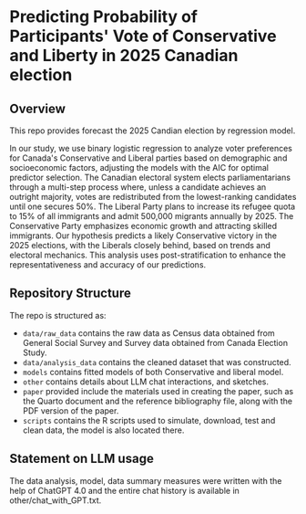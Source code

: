 # Predicting Probability of Participants' Vote of Conservative and Liberty in 2025 Canadian election
## Overview

This repo provides forecast the 2025 Candian election by regression model.

In our study, we use binary logistic regression to analyze voter preferences for Canada's Conservative and Liberal parties based on demographic and socioeconomic factors, adjusting the models with the AIC for optimal predictor selection. The Canadian electoral system elects parliamentarians through a multi-step process where, unless a candidate achieves an outright majority, votes are redistributed from the lowest-ranking candidates until one secures 50%. The Liberal Party plans to increase its refugee quota to 15% of all immigrants and admit 500,000 migrants annually by 2025. The Conservative Party emphasizes economic growth and attracting skilled immigrants. Our hypothesis predicts a likely Conservative victory in the 2025 elections, with the Liberals closely behind, based on trends and electoral mechanics. This analysis uses post-stratification to enhance the representativeness and accuracy of our predictions.

## Repository Structure

The repo is structured as:

-   `data/raw_data` contains the raw data as Census data obtained from General Social Survey and Survey data obtained from Canada Election Study.
-   `data/analysis_data` contains the cleaned dataset that was constructed.
-   `models` contains fitted models of both Conservative and liberal model. 
-   `other` contains details about LLM chat interactions, and sketches.
-   `paper` provided include the materials used in creating the paper, such as the Quarto document and the reference bibliography file, along with the PDF version of the paper. 
-   `scripts` contains the R scripts used to simulate, download, test and clean data, the model is also located there.


## Statement on LLM usage
The data analysis, model, data summary measures were written with the help of ChatGPT 4.0 and the entire chat history is available in other/chat_with_GPT.txt.
